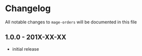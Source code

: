 # Changelog

All notable changes to `mage-orders` will be documented in this file

## 1.0.0 - 201X-XX-XX

- initial release

